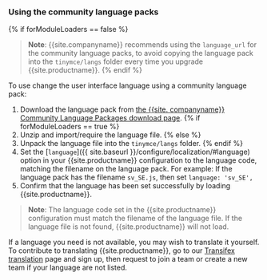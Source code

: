 ### Using the community language packs

{% if forModuleLoaders == false %}
> **Note**: {{site.companyname}} recommends using the `language_url` for the community language packs, to avoid copying the language pack into the `tinymce/langs` folder every time you upgrade {{site.productname}}.
{% endif %}

To use change the user interface language using a community language pack:

1. Download the language pack from [the {{site. companyname}} Community Language Packages download page]({{site.gettiny}}/language-packages/).
{% if forModuleLoaders == true %}
1. Unzip and import/require the language file.
{% else %}
1. Unpack the language file into the `tinymce/langs` folder.
{% endif %}
1. Set the [`language`]({{ site.baseurl }}/configure/localization/#language) option in your {{site.productname}} configuration to the language code, matching the filename on the language pack. For example: If the language pack has the filename `sv_SE.js`, then set `language: 'sv_SE',`
1. Confirm that the language has been set successfully by loading {{site.productname}}.

> **Note**: The language code set in the {{site.productname}} configuration must match the filename of the language file. If the language file is not found, {{site.productname}} will not load.

If a language you need is not available, you may wish to translate it yourself. To contribute to translating {{site.productname}}, go to our [Transifex translation](https://www.transifex.com/projects/p/tinymce/) page and sign up, then request to join a team or create a new team if your language are not listed.